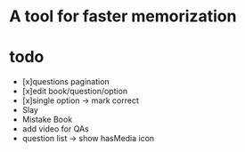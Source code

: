 # A tool for faster memorization

# todo

- [x]questions pagination
- [x]edit book/question/option
- [x]single option -> mark correct
- Slay
- Mistake Book
- add video for QAs
- question list -> show hasMedia icon